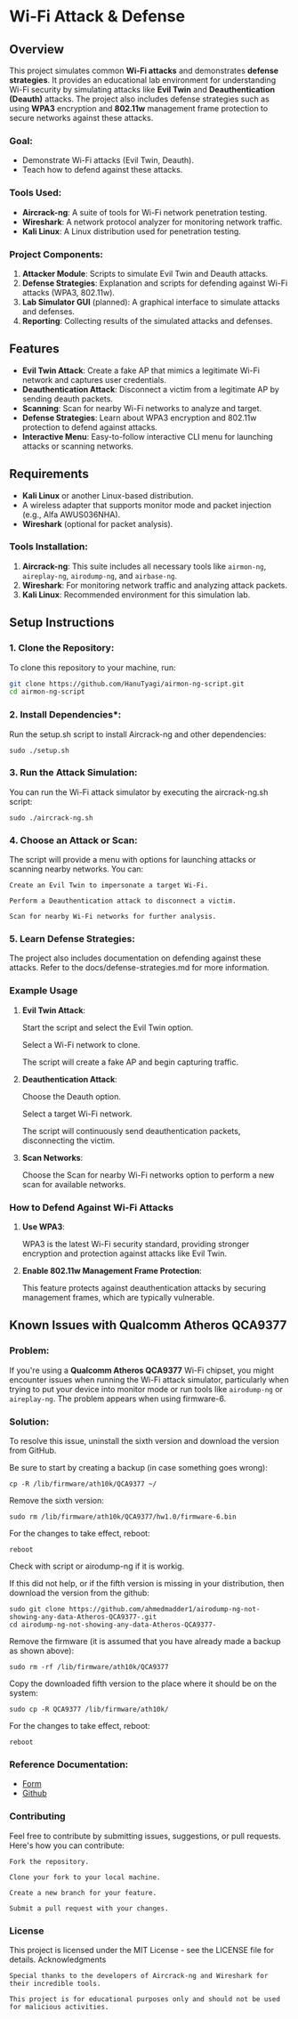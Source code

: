 # Wi-Fi Attack & Defense

## Overview

This project simulates common **Wi-Fi attacks** and demonstrates **defense strategies**. It provides an educational lab environment for understanding Wi-Fi security by simulating attacks like **Evil Twin** and **Deauthentication (Deauth)** attacks. The project also includes defense strategies such as using **WPA3** encryption and **802.11w** management frame protection to secure networks against these attacks.

### **Goal:**
- Demonstrate Wi-Fi attacks (Evil Twin, Deauth).
- Teach how to defend against these attacks.

### **Tools Used:**
- **Aircrack-ng**: A suite of tools for Wi-Fi network penetration testing.
- **Wireshark**: A network protocol analyzer for monitoring network traffic.
- **Kali Linux**: A Linux distribution used for penetration testing.

### **Project Components:**
1. **Attacker Module**: Scripts to simulate Evil Twin and Deauth attacks.
2. **Defense Strategies**: Explanation and scripts for defending against Wi-Fi attacks (WPA3, 802.11w).
3. **Lab Simulator GUI** (planned): A graphical interface to simulate attacks and defenses.
4. **Reporting**: Collecting results of the simulated attacks and defenses.

## Features
- **Evil Twin Attack**: Create a fake AP that mimics a legitimate Wi-Fi network and captures user credentials.
- **Deauthentication Attack**: Disconnect a victim from a legitimate AP by sending deauth packets.
- **Scanning**: Scan for nearby Wi-Fi networks to analyze and target.
- **Defense Strategies**: Learn about WPA3 encryption and 802.11w protection to defend against attacks.
- **Interactive Menu**: Easy-to-follow interactive CLI menu for launching attacks or scanning networks.

## Requirements

- **Kali Linux** or another Linux-based distribution.
- A wireless adapter that supports monitor mode and packet injection (e.g., Alfa AWUS036NHA).
- **Wireshark** (optional for packet analysis).

### Tools Installation:
1. **Aircrack-ng**: This suite includes all necessary tools like `airmon-ng`, `aireplay-ng`, `airodump-ng`, and `airbase-ng`.
2. **Wireshark**: For monitoring network traffic and analyzing attack packets.
3. **Kali Linux**: Recommended environment for this simulation lab.

## Setup Instructions

### 1. **Clone the Repository**:
   To clone this repository to your machine, run:
   ```bash
   git clone https://github.com/HanuTyagi/airmon-ng-script.git
   cd airmon-ng-script
```

### 2. **Install Dependencies***:

Run the setup.sh script to install Aircrack-ng and other dependencies:

```
sudo ./setup.sh
```

### 3. **Run the Attack Simulation**:

You can run the Wi-Fi attack simulator by executing the aircrack-ng.sh script:

```
sudo ./aircrack-ng.sh
```

### 4. **Choose an Attack or Scan**:

The script will provide a menu with options for launching attacks or scanning nearby networks. You can:

    Create an Evil Twin to impersonate a target Wi-Fi.

    Perform a Deauthentication attack to disconnect a victim.

    Scan for nearby Wi-Fi networks for further analysis.

### 5. **Learn Defense Strategies**:

The project also includes documentation on defending against these attacks. Refer to the docs/defense-strategies.md for more information.

### Example Usage
1. **Evil Twin Attack**:

    Start the script and select the Evil Twin option.

    Select a Wi-Fi network to clone.

    The script will create a fake AP and begin capturing traffic.

2. **Deauthentication Attack**:

    Choose the Deauth option.

    Select a target Wi-Fi network.

    The script will continuously send deauthentication packets, disconnecting the victim.

3. **Scan Networks**:

    Choose the Scan for nearby Wi-Fi networks option to perform a new scan for available networks.

### How to Defend Against Wi-Fi Attacks
1. **Use WPA3**:

    WPA3 is the latest Wi-Fi security standard, providing stronger encryption and protection against attacks like Evil Twin.

2. **Enable 802.11w Management Frame Protection**:

    This feature protects against deauthentication attacks by securing management frames, which are typically vulnerable.


## Known Issues with Qualcomm Atheros QCA9377

### **Problem:**
If you're using a **Qualcomm Atheros QCA9377** Wi-Fi chipset, you might encounter issues when running the Wi-Fi attack simulator, particularly when trying to put your device into monitor mode or run tools like `airodump-ng` or `aireplay-ng`. 
The problem appears when using firmware-6.

### **Solution:**
To resolve this issue, uninstall the sixth version and download the version from GitHub.

Be sure to start by creating a backup (in case something goes wrong):
```	
cp -R /lib/firmware/ath10k/QCA9377 ~/
```

Remove the sixth version:
```
sudo rm /lib/firmware/ath10k/QCA9377/hw1.0/firmware-6.bin
```

For the changes to take effect, reboot:
```
reboot
```

Check with script or airodump-ng if it is workig.

If this did not help, or if the fifth version is missing in your distribution, then download the version from the github:
```	
sudo git clone https://github.com/ahmedmadder1/airodump-ng-not-showing-any-data-Atheros-QCA9377-.git
cd airodump-ng-not-showing-any-data-Atheros-QCA9377-
```

Remove the firmware (it is assumed that you have already made a backup as shown above):
```
sudo rm -rf /lib/firmware/ath10k/QCA9377
```

Copy the downloaded fifth version to the place where it should be on the system:
```
sudo cp -R QCA9377 /lib/firmware/ath10k/
```

For the changes to take effect, reboot:
```
reboot
```

### **Reference Documentation:**
- [Form](https://miloserdov.org/?p=5553)
- [Github](https://github.com/ahmedmadder1/airodump-ng-not-showing-any-data-Atheros-QCA9377-/)



### Contributing

Feel free to contribute by submitting issues, suggestions, or pull requests. Here's how you can contribute:

    Fork the repository.

    Clone your fork to your local machine.

    Create a new branch for your feature.

    Submit a pull request with your changes.

### License

This project is licensed under the MIT License - see the LICENSE file for details.
Acknowledgments

    Special thanks to the developers of Aircrack-ng and Wireshark for their incredible tools.

    This project is for educational purposes only and should not be used for malicious activities.

